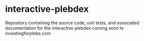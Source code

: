 # interactive-plebdex
Repository containing the source code, unit tests, and associated documentation for the interactive plebdex coming soon to investingforplebs.com
